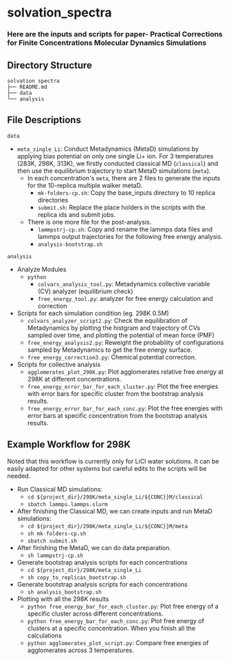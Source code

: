 # solvation_spectra

### Here are the inputs and scripts for paper- Practical Corrections for Finite Concentrations Molecular Dynamics Simulations

## Directory Structure
```
solvation spectra
├── README.md
├── data
└── analysis
```
## File Descriptions
```data```
- ```meta_single_Li```: Conduct Metadynamics (MetaD) simulations by applying bias potential on only one single Li+ ion.
For 3 temperatures (283K, 298K, 313K), we firstly conducted classical MD (```classical```) and then use the equilibrium trajectory to start MetaD simulations (```meta```).
  - In each concentration's ```meta```, there are 2 files to generate the inputs for the 10-replica multiple walker metaD. 
    - ```mk-folders-cp.sh```: Copy the base_inputs directory to 10 replica directories
    - ```submit.sh```: Replace the place holders in the scripts with the replica ids and submit jobs.
  - There is one more file for the post-analysis.
    - ```lammpstrj-cp.sh```: Copy and rename the lammps data files and lammps output trajectories for the following free energy analysis.
    - ```analysis-bootstrap.sh```

```analysis```
- Analyze Modules
  - ```python```
    - ```colvars_analysis_tool.py```: Metadynamics collective variable (CV) analyzer (equilibrium check)
    - ```free_energy_tool.py```: analyzer for free energy calculation and correction
- Scripts for each simulation condition (eg. 298K 0.5M)
  - ```colvars_analyzer_script2.py```: Check the equilibration of Metadynamics by plotting the histgram and trajectory of CVs sampled over time, and plotting the potential of mean force (PMF)
  - ```free_energy_analysis2.py```: Reweight the probability of configurations sampled by Metadynamics to get the free energy surface.
  - ```free_energy_correction3.py```: Chemical potential correction.
- Scripts for collective analysis 
  - ```agglomerates_plot_298K.py```: Plot agglomerates relative free energy at 298K at different concentrations.
  - ```free_energy_error_bar_for_each_cluster.py```: Plot the free energies with error bars for specific cluster from the bootstrap analysis results.
  - ```free_energy_error_bar_for_each_conc.py```: Plot the free energies with error bars at specific concentration from the bootstrap analysis results.

## Example Workflow for 298K 
Noted that this workflow is currently only for LiCl water solutions. It can be easily adapted for other systems but careful edits to the scripts will be needed.
- Run Classical MD simulations:
  - ```cd ${project_dir}/298K/meta_single_Li/${CONC}}M/classical```
  - ```sbatch lammps.lammps.slurm```
- After finishing the Classical MD, we can create inputs and run MetaD simulations:
  - ```cd ${project_dir}/298K/meta_single_Li/${CONC}}M/meta```
  - ```sh mk-folders-cp.sh```
  - ```sbatch submit.sh```
- After finishing the MetaD, we can do data preparation.
  - ```sh lammpstrj-cp.sh```
- Generate bootstrap analysis scripts for each concentrations
  - ```cd ${project_dir}/298K/meta_single_Li```
  - ```sh copy_to_replicas_bootstrap.sh```
- Generate bootstrap analysis scripts for each concentrations
  - ```sh analysis_bootstrap.sh```
- Plotting with all the 298K results
  - ```python free_energy_bar_for_each_cluster.py```: Plot free energy of a specific cluster across different concentrations.
  - ```python free_energy_bar_for_each_conc.py```: Plot free energy of clusters at a specific concentration.
When you finish all the calculations
  - ```python agglomerates_plot_script.py```: Compare free energies of agglomerates across 3 temperatures.